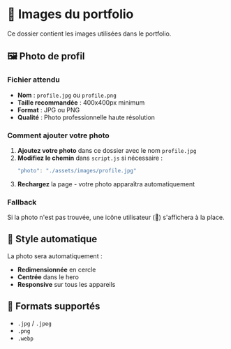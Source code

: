 # 📸 Images du portfolio

Ce dossier contient les images utilisées dans le portfolio.

## 🖼️ Photo de profil

### Fichier attendu
- **Nom** : `profile.jpg` ou `profile.png`
- **Taille recommandée** : 400x400px minimum
- **Format** : JPG ou PNG
- **Qualité** : Photo professionnelle haute résolution

### Comment ajouter votre photo

1. **Ajoutez votre photo** dans ce dossier avec le nom `profile.jpg`
2. **Modifiez le chemin** dans `script.js` si nécessaire :
   ```javascript
   "photo": "./assets/images/profile.jpg"
   ```
3. **Rechargez** la page - votre photo apparaîtra automatiquement

### Fallback

Si la photo n'est pas trouvée, une icône utilisateur (👤) s'affichera à la place.

## 🎨 Style automatique

La photo sera automatiquement :
- **Redimensionnée** en cercle
- **Centrée** dans le hero
- **Responsive** sur tous les appareils

## 📱 Formats supportés

- `.jpg` / `.jpeg`
- `.png`
- `.webp`